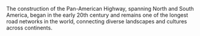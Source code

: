 The construction of the Pan-American Highway, spanning North and South America, began in the early 20th century and remains one of the longest road networks in the world, connecting diverse landscapes and cultures across continents.
